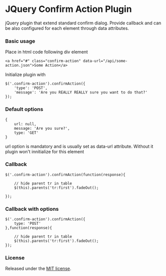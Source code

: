 # JQuery Confirm Action Plugin

jQuery plugin that extend standard confirm dialog. Provide callback and can be also configured for each element through data attributes.

### Basic usage

Place in html code following div element

    <a href="#" class="confirm-action" data-url="/api/some-action.json">Some Action</a>

Initialize plugin with

    $('.confirm-action').confirmAction({
        'type': 'POST',
        'message': 'Are you REALLY REALLY sure you want to do that?'
    });


### Default options

    {
        url: null,
        message: 'Are you sure?',
        type: 'GET'
    }

url option is mandatory and is usually set as data-url attribute. Without it plugin won't innitialize for this element

### Callback

    $('.confirm-action').confirmAction(function(response){

        // hide parent tr in table
        $(this).parents('tr:first').fadeOut();

    });

### Callback with options

    $('.confirm-action').confirmAction({
        type: 'POST'
    },function(response){

        // hide parent tr in table
        $(this).parents('tr:first').fadeOut();
    });

### License
Released under the [MIT license](https://github.com/EE/Confirm-Action/blob/master/LICENSE).